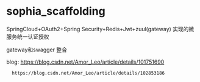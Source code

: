 # sophia_scaffolding
SpringCloud+OAuth2+Spring Security+Redis+Jwt+zuul(gateway) 实现的微服务统一认证授权

gateway和swagger 整合 

blog: https://blog.csdn.net/Amor_Leo/article/details/101751690

      https://blog.csdn.net/Amor_Leo/article/details/102853186

